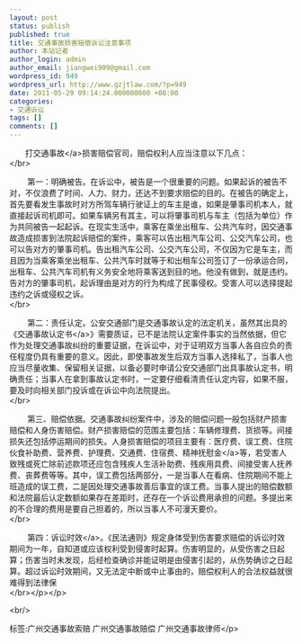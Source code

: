 ```yaml
---
layout: post
status: publish
published: true
title: 交通事故损害赔偿诉讼注意事项
author: 本站记者
author_login: admin
author_email: jiangwei909@gmail.com
wordpress_id: 949
wordpress_url: http://www.gzjtlaw.com/?p=949
date: 2011-05-29 09:14:24.000000000 +08:00
categories:
- 交通诉讼
tags: []
comments: []
---
```

<p><p>　　打<a>交通事故<&#47;a>损害赔偿官司，赔偿权利人应当注意以下几点：<br><&#47;br><p>　　 第一：明确被告。在诉讼中，被告是一个很重要的问题。如果起诉的被告不对，不仅浪费了时间、人力、财力，还达不到要求赔偿的目的。在被告的确定上，首先要看发生事故时对方所驾车辆行驶证上的车主是谁，如果是肇事司机本人，就直接起诉司机即可。如果车辆另有其主，可以将肇事司机与车主（包括为单位）作为共同被告一起起诉。在现实生活中，乘客在乘坐出租车、公共汽车时，因交通事故造成损害到法院起诉赔偿的案件，乘客可以告出租汽车公司、公交汽车公司，也可以告对方的肇事司机。告出租汽车公司、公交汽车公司，不仅因为它是车主，而且因为当乘客乘坐出租车、公共汽车时就等于和出租车公司签订了一份承运合同，出租车、公共汽车司机有义务安全地将乘客送到目的地。他没有做到，就是违约。告对方的肇事司机，起诉理由是对方的行为构成了民事侵权。受害人可以选择提起违约之诉或侵权之诉。<br><&#47;br><p>　　 第二：责任认定。公安交通部门是交通事故认定的法定机关，虽然其出具的《<a>交通事故认定书<&#47;a>》需要质证，已不是法院认定案件事实的当然依据，但它作为处理交通事故纠纷的重要证据，在诉讼中，对于证明双方当事人各自应负的责任程度仍具有重要的意义。因此，即使事故发生后双方当事人选择私了，当事人也应当尽量收集、保留相关证据，以备必要时申请公安交通部门出具事故认定书，明确责任；当事人在拿到事故认定书时，一定要仔细看清责任认定内容，如果不服，要及时向相关部门投诉或在诉讼中向法院提出。<br><&#47;br><p>　　 第三、赔偿依据。交通事故纠纷案件中，涉及的赔偿问题一般包括财产损害赔偿和人身伤害赔偿。财产损害赔偿的范围主要包括：车辆修理费、货损等。间接损失还包括停运期间的损失。人身损害赔偿的项目主要有：医疗费、误工费、住院伙食补助费、营养费、护理费、交通费、住宿费、精神<a>抚慰金<&#47;a>等，若受害人致残或死亡除前述款项还应包含残疾人生活补助费、残疾用具费、间接受害人抚养费、丧葬费等等。其中，误工费包括两部分，一是当事人在看病、住院期间不能上班造成的误工费，二是因处理交通事故善后事宜的误工费。当事人提出的赔偿数额和法院最后认定数额如果存在差距时，还存在一个诉讼费用承担的问题。多提出来的不合理的费用是要自己担着的，所以当事人不可漫天要价。<br><&#47;br><p>　　 第四：<a>诉讼时效<&#47;a>。《民法通则》规定身体受到伤害要求赔偿的诉讼时效期间为一年，自知道或应该权利受到侵害时起算。伤害明显的，从受伤害之日起算；伤害当时未发现，后经检查确诊并能证明是由侵害引起的，从伤势确诊之日起算。超过诉讼时效期间，又无法定中断或中止事由的，赔偿权利人的合法权益就很难得到法律保<br><&#47;br><&#47;p><&#47;p><br&#47;><p>标签:广州交通事故索赔 广州交通事故赔偿 广州交通事故律师<&#47;p>
